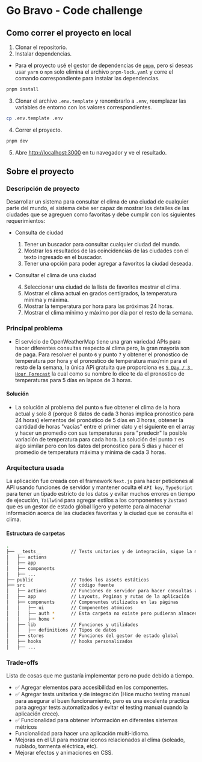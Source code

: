 # Go Bravo - Code challenge

## Como correr el proyecto en local

1. Clonar el repositorio.
2. Instalar dependencias.

- Para el proyecto usé el gestor de dependencias de [`pnpm`](https://pnpm.io/), pero si deseas usar `yarn` o `npm` solo elimina el archivo `pnpm-lock.yaml` y corre el comando correspondiente para instalar las dependencias.

```bash
pnpm install
```

3. Clonar el archivo `.env.template` y renombrarlo a `.env`, reemplazar las variables de entorno con los valores correspondientes.

```bash
cp .env.template .env
```

4. Correr el proyecto.

```bash
pnpm dev
```

5. Abre [http://localhost:3000](http://localhost:3000) en tu navegador y ve el resultado.

## Sobre el proyecto

### Descripción de proyecto

Desarrollar un sistema para consultar el clima de una ciudad de cualquier parte del mundo,
el sistema debe ser capaz de mostrar los detalles de las ciudades que se agreguen como
favoritas y debe cumplir con los siguientes requerimientos:

- Consulta de ciudad

  1. Tener un buscador para consultar cualquier ciudad del mundo.
  2. Mostrar los resultados de las coincidencias de las ciudades con el texto
     ingresado en el buscador.
  3. Tener una opción para poder agregar a favoritos la ciudad deseada.

- Consultar el clima de una ciudad

  4. Seleccionar una ciudad de la lista de favoritos mostrar el clima.
  5. Mostrar el clima actual en grados centígrados, la temperatura mínima y
     máxima.
  6. Mostrar la temperatura por hora para las próximas 24 horas.
  7. Mostrar el clima mínimo y máximo por día por el resto de la semana.

### Principal problema

- El servicio de OpenWeatherMap tiene una gran variedad APIs para hacer diferentes consultas respecto al clima pero, la gran mayoría son de paga. Para resolver el punto `6` y punto `7` y obtener el pronostico de temperatura por hora y el pronostico de temperatura max/min para el resto de la semana, la única APi gratuita que proporciona es [`5 Day / 3 Hour Forecast`](https://openweathermap.org/forecast5) la cual como su nombre lo dice te da el pronostico de temperaturas para 5 días en lapsos de 3 horas.

#### Solución

- La solución al problema del punto `6` fue obtener el clima de la hora actual y solo 8 (porque 8 datos de cada 3 horas implica pronostico para 24 horas) elementos del pronóstico de 5 días en 3 horas, obtener la cantidad de horas "vacías" entre el primer dato y el siguiente en el array y hacer un promedio con sus temperaturas para "predecir" la posible variación de temperatura para cada hora. La solución del punto `7` es algo similar pero con los datos del pronostico para 5 días y hacer el promedio de temperatura máxima y mínima de cada 3 horas.

### Arquitectura usada

La aplicación fue creada con el framework `Next.js` para hacer peticiones al API usando funciones de servidor y mantener oculta el `API key`, `TypeScript` para tener un tipado estricto de los datos y evitar muchos errores en tiempo de ejecución, `Tailwind` para agregar estilos a los componentes y `Zustand` que es un gestor de estado global ligero y potente para almacenar información acerca de las ciudades favoritas y la ciudad que se consulta el clima.

#### Estructura de carpetas

```bash
.
├── __tests__           // Tests unitarios y de integración, sigue la misma estructura de la carpeta `app` para mantener la organizacion de los tests
│   ├── actions
│   ├── app
│   ├── components
│   ├── ...
├── public              // Todos los assets estáticos
├── src                 // código fuente
│   ├── actions         // Funciones de servidor para hacer consultas al API de OpenWeatherMap
│   ├── app             // Layouts, Paginas y rutas de la aplicación
│   ├── components      // Componentes utilizados en las páginas
│   │   ├── ui          // Componentes atómicos
│   │   ├── auth *      // Esta carpeta no existe pero pudieran almacenarse componentes relacionados con la autenticación y seguir este enfoque para cada ruta
│   │   ├── home *
│   ├── lib             // Funciones y utilidades
│   │   ├── definitions // Tipos de datos
│   ├── stores          // Funciones del gestor de estado global
│   ├── hooks           // hooks personalizados
│   ├── ...
```

### Trade-offs

Lista de cosas que me gustaría implementar pero no pude debido a tiempo.

- ✅ Agregar elementos para accesibilidad en los componentes.
- ✅ Agregar tests unitarios y de integración (Hice mucho testing manual para asegurar el buen funcionamiento, pero es una excelente practica para agregar tests automatizados y evitar el testing manual cuando la aplicación crece).
- ✅ Funcionalidad para obtener información en diferentes sistemas métricos
- Funcionalidad para hacer una aplicación multi-idioma.
- Mejoras en el UI para mostrar iconos relacionados al clima (soleado, nublado, tormenta eléctrica, etc).
- Mejorar efectos y animaciones en CSS.
